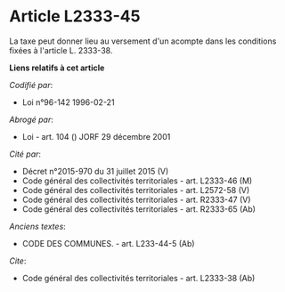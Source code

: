 # Article L2333-45

La taxe peut donner lieu au versement d'un acompte dans les conditions fixées à l'article L. 2333-38.

**Liens relatifs à cet article**

_Codifié par_:

  - Loi n°96-142 1996-02-21

_Abrogé par_:

  - Loi - art. 104 () JORF 29 décembre 2001

_Cité par_:

  - Décret n°2015-970 du 31 juillet 2015 (V)
  - Code général des collectivités territoriales - art. L2333-46 (M)
  - Code général des collectivités territoriales - art. L2572-58 (V)
  - Code général des collectivités territoriales - art. R2333-47 (V)
  - Code général des collectivités territoriales - art. R2333-65 (Ab)

_Anciens textes_:

  - CODE DES COMMUNES. - art. L233-44-5 (Ab)

_Cite_:

  - Code général des collectivités territoriales - art. L2333-38 (Ab)
